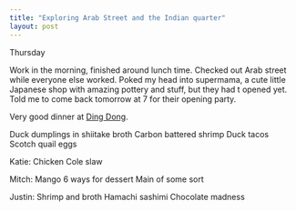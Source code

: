 ```yaml
---
title: "Exploring Arab Street and the Indian quarter"
layout: post
---
```


Thursday

Work in the morning, finished around lunch time. Checked out Arab street while everyone else worked. Poked my head into supermama, a cute little Japanese shop with amazing pottery and stuff, but they had t opened yet. Told me to come back tomorrow at 7 for their opening party.

Very good dinner at [Ding Dong]().

Duck dumplings in shiitake broth
Carbon battered shrimp
Duck tacos
Scotch quail eggs

Katie:
Chicken Cole slaw


Mitch:
Mango 6 ways for dessert
Main of some sort

Justin:
Shrimp and broth
Hamachi sashimi
Chocolate madness

